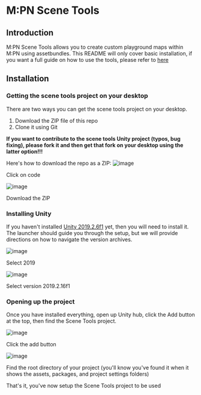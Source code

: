# M:PN Scene Tools
## Introduction
M:PN Scene Tools allows you to create custom playground maps within M:PN using assetbundles. This README will only cover basic installation, if you want a full guide on how to use the tools, please refer to [here](https://docs.google.com/document/d/1-fchWz0-kYVMUwZcM1RIST8VmWlQ-SmjcuSe2qz9EJI)
## Installation
### Getting the scene tools project on your desktop
There are two ways you can get the scene tools project on your desktop.
1. Download the ZIP file of this repo
2. Clone it using Git

**If you want to contribute to the scene tools Unity project (typos, bug fixing), please fork it and then get that fork on your desktop using the latter option!!!**

Here's how to download the repo as a ZIP:
![image](https://github.com/user-attachments/assets/31ee9651-f0ad-4294-8cd8-6e756012274a)

Click on code

![image](https://github.com/user-attachments/assets/43477378-6c8a-4c17-9678-a8a62336aa52)

Download the ZIP
### Installing Unity
If you haven't installed [Unity 2019.2.6f1](https://unity.com/releases/editor/archive) yet, then you will need to install it. The launcher should guide you through the setup, but we will provide directions on how to navigate the version archives.

![image](https://github.com/user-attachments/assets/36c02abb-8c07-4f05-854b-20152e55d8cc)

Select 2019

![image](https://github.com/user-attachments/assets/80e2fe3a-f480-43c1-8631-af5765a5b22d)

Select version 2019.2.16f1

### Opening up the project
Once you have installed everything, open up Unity hub, click the Add button at the top, then find the Scene Tools project.

![image](https://github.com/user-attachments/assets/0fcf08ee-f055-4192-b44f-28b6d774b534)

Click the add button

![image](https://github.com/user-attachments/assets/c1db3395-5c3e-4605-b6f9-7c3be16ebdf1)

Find the root directory of your project (you'll know you've found it when it shows the assets, packages, and project settings folders)

That's it, you've now setup the Scene Tools project to be used
